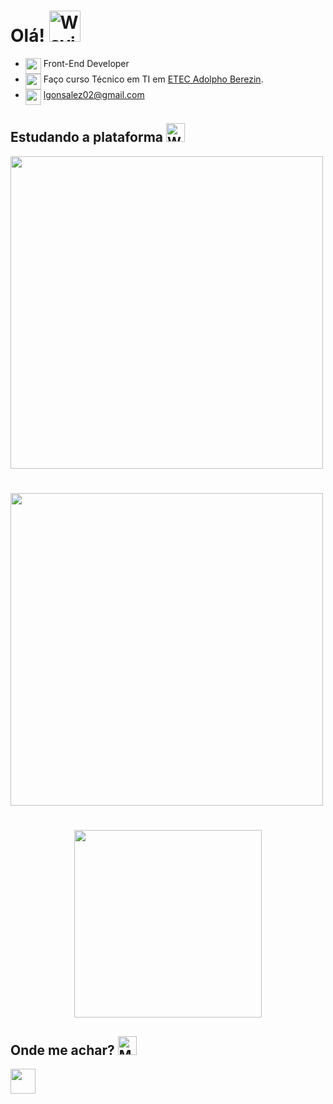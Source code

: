 # Olá! <img src="https://raw.githubusercontent.com/Tarikul-Islam-Anik/Animated-Fluent-Emojis/master/Emojis/Hand%20gestures/Waving%20Hand.png" alt="Waving Hand" width="50" height="50"/>
 
- <img width="25" align="top" src="https://skillicons.dev/icons?i=react" /> Front-End Developer 
- <img align="top" src="https://raw.githubusercontent.com/Tarikul-Islam-Anik/Animated-Fluent-Emojis/master/Emojis/Objects/Graduation%20Cap.png" width="25" height="25" /> Faço curso Técnico em TI em <a href="http://eteab.com.br/cms/">ETEC Adolpho Berezin</a>.
- <img align="top" src="https://raw.githubusercontent.com/Tarikul-Islam-Anik/Animated-Fluent-Emojis/master/Emojis/Objects/Inbox%20Tray.png" width="25" height="25" /> lgonsalez02@gmail.com

## Estudando a plataforma <img src="https://raw.githubusercontent.com/Tarikul-Islam-Anik/Animated-Fluent-Emojis/master/Emojis/Hand%20gestures/Writing%20Hand.png" alt="Writing Hand" width="30" height="30" />

<a  href="https://github.com/leeool?tab=repositories">
  <img align="center" width="500px" src="https://github-readme-stats.vercel.app/api?username=leeool&theme=github_dark" />
</a>

# 

<a  href="https://github.com/leeool?tab=repositories">
  <img align="center"  width="500px" src="https://github-readme-stats.vercel.app/api/wakatime?username=leeool&theme=github_dark" />
</a>


#
<p align="center">
    <img width="300" src="https://skillicons.dev/icons?i=react,ts,scss,vite" />
</p>



## Onde me achar? <img src="https://raw.githubusercontent.com/Tarikul-Islam-Anik/Animated-Fluent-Emojis/master/Emojis/People/Man%20Detective.png" alt="Man Detective" width="30" height="30" />

<div>
<a href="https://www.linkedin.com/in/leonardo-gonsalez/">
  <img align="center" height=40px src="https://img.shields.io/badge/LinkedIn-0077B5?style=for-the-badge&logo=linkedin&logoColor=white"/>
</a>
</div>

